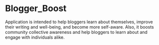 # Blogger_Boost
Application is intended to help bloggers learn about themselves, improve their writing and well-being, and become more self-aware. Also, it boosts community collective awareness and help bloggers to learn about and engage with individuals alike. 
